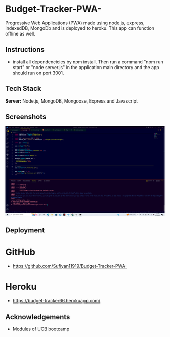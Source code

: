 # Budget-Tracker-PWA-
Progressive Web Applications (PWA) made using node.js, express, indexedDB, MongoDb and is deployed to heroku. This app can function offline as well.


## Instructions 
- install all dependencicies by npm install. Then run a command "npm run start" or "node server.js" in the application main directory and the app should run on port 3001. 






## Tech Stack

**Server:** Node.js, MongoDB, Mongoose, Express and Javascript


## Screenshots

![App Screenshot](https://raw.githubusercontent.com/Sufiyan11919/Budget-Tracker-PWA-/main/screenshots/Screenshot%20(212).png)


## Deployment

# GitHub
- https://github.com/Sufiyan11919/Budget-Tracker-PWA-

# Heroku
- https://budget-tracker66.herokuapp.com/

## Acknowledgements
- Modules of UCB bootcamp
